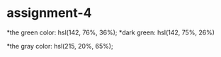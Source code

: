 # assignment-4

*the green color: hsl(142, 76%, 36%);
*dark green: hsl(142, 75%, 26%)

*the gray color: hsl(215, 20%, 65%);